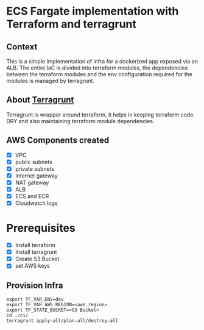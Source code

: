 # ECS Fargate implementation with Terraform and terragrunt

## Context
This is a simple implementation of infra for a dockerized app exposed via an ALB. The entire IaC is divided into terraform modules, the dependencies between the terraform modules and the env configuration required for the modules is managed by terragrunt.

## About [Terragrunt](https://terragrunt.gruntwork.io/)
Terragrunt is wrapper around terraform, it helps in keeping terraform code DRY and also maintaining terraform module dependencies.

## AWS Components created
- [x] VPC
- [x] public subnets
- [x] private subnets
- [x] Internet gateway
- [x] NAT gateway
- [x] ALB
- [x] ECS and ECR
- [x] Cloudwatch logs

# Prerequisites
- [x] Install terraform
- [x] Install terragrunt
- [x] Create S3 Bucket
- [x] set AWS keys

## Provision Infra
```
export TF_VAR_ENV=dev
export TF_VAR_AWS_REGION=<aws_region>
export TF_STATE_BUCKET=<S3 Bucket>
cd ./ci/
terragrunt apply-all/plan-all/destroy-all
```



